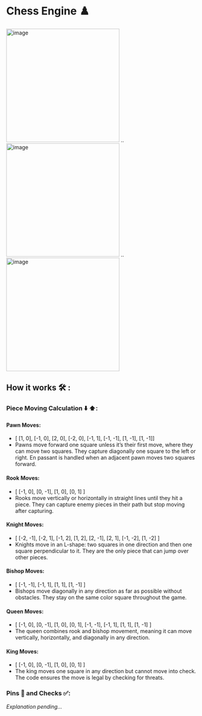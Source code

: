 # Chess Engine ♟️

<img width="300" alt="image" src="https://github.com/user-attachments/assets/1c0272f1-97a7-4508-bd22-af00f47c6277" />
..
<img width="300" alt="image" src="https://github.com/user-attachments/assets/74af6679-1ea3-48b0-b8e8-724c339bb714" />
..
<img width="300" alt="image" src="https://github.com/user-attachments/assets/a9e6b14c-7d19-41aa-a049-c3ee5208e757" />


## How it works 🛠 :

### Piece Moving Calculation ⬇️ ⬆️:

#### Pawn Moves:
* [ [1, 0], [-1, 0], [2, 0], [-2, 0], [-1, 1], [-1, -1], [1, -1], [1, -1]] 
* Pawns move forward one square unless it’s their first move, where they can move two squares. They capture diagonally one square to the left or right. En passant is handled when an adjacent pawn moves two squares forward.

#### Rook Moves:
* [ [-1, 0], [0, -1], [1, 0], [0, 1] ]
* Rooks move vertically or horizontally in straight lines until they hit a piece. They can capture enemy pieces in their path but stop moving after capturing.

#### Knight Moves:
* [ [-2, -1], [-2, 1], [-1, 2], [1, 2], [2, -1], [2, 1], [-1, -2], [1, -2] ]
* Knights move in an L-shape: two squares in one direction and then one square perpendicular to it. They are the only piece that can jump over other pieces.

#### Bishop Moves:
* [ [-1, -1], [-1, 1], [1, 1], [1, -1] ]
* Bishops move diagonally in any direction as far as possible without obstacles. They stay on the same color square throughout the game.

#### Queen Moves:
* [ [-1, 0], [0, -1], [1, 0], [0, 1], [-1, -1], [-1, 1], [1, 1], [1, -1] ]
* The queen combines rook and bishop movement, meaning it can move vertically, horizontally, and diagonally in any direction.

#### King Moves:
* [ [-1, 0], [0, -1], [1, 0], [0, 1] ]
* The king moves one square in any direction but cannot move into check. The code ensures the move is legal by checking for threats.

### Pins 📍 and Checks ✅:
*Explanation pending...*
